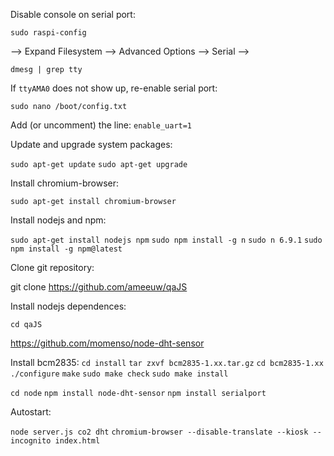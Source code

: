 

Disable console on serial port:

`sudo raspi-config`

--> Expand Filesystem
--> Advanced Options
--> Serial --> <No>

`dmesg | grep tty`

If `ttyAMA0` does not show up, re-enable serial port:

`sudo nano /boot/config.txt`

Add (or uncomment) the line:
`enable_uart=1`

Update and upgrade system packages:

`sudo apt-get update`
`sudo apt-get upgrade`

Install chromium-browser:

`sudo apt-get install chromium-browser`

Install nodejs and npm:

`sudo apt-get install nodejs npm`
`sudo npm install -g n`
`sudo n 6.9.1`
`sudo npm install -g npm@latest`

Clone git repository:

git clone https://github.com/ameeuw/qaJS

Install nodejs dependences:

`cd qaJS`

https://github.com/momenso/node-dht-sensor

Install bcm2835:
`cd install`
`tar zxvf bcm2835-1.xx.tar.gz`
`cd bcm2835-1.xx`
`./configure`
`make`
`sudo make check`
`sudo make install`

`cd node`
`npm install node-dht-sensor`
`npm install serialport`

Autostart:

`node server.js co2 dht`
`chromium-browser --disable-translate --kiosk --incognito index.html`
